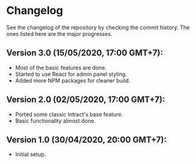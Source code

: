 # Changelog
See the changelog of the repository by checking the commit history. The ones listed here are the major progresses.

## Version 3.0 (15/05/2020, 17:00 GMT+7):
* Most of the basic features are done.
* Started to use React for admin panel styling.
* Added more NPM packages for cleaner build.

## Version 2.0 (02/05/2020, 17:00 GMT+7):
* Ported some classic Intract's base feature.
* Basic functionality almost done.

## Version 1.0 (30/04/2020, 20:00 GMT+7):
* Initial setup.